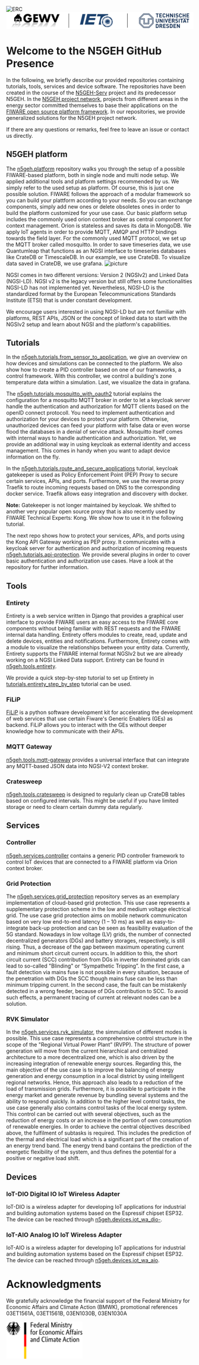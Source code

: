![ERC](https://raw.githubusercontent.com/RWTH-EBC/FiLiP/master/docs/logos/EBC_Logo.png) ![TUD](/logos/Logo-Banner-TUD-IET-GEWV.jpg?raw=true)

# Welcome to the N5GEH GitHub Presence
In the following, we briefly describe our provided repositories containing tutorials, tools, services and device software. The repositories have been created in the course of the [N5GEH-Serv](https://n5geh.com/) project and its predecessor N5GEH. In the [N5GEH project network](https://n5geh.com/project-network/), projects from different areas in the energy sector committed themselves to base their applications on the [FIWARE open source platform framework](https://github.com/FIWARE/catalogue). 
In our repositories, we provide generalized solutions for the N5GEH project network.

If there are any questions or remarks, feel free to leave an issue or contact us directly. 

## N5GEH platform 
The [n5geh.platform](https://github.com/N5GEH/n5geh.platform/tree/master) repository walks you through the setup of a possible FIWARE-based platform, both in single node and multi node setup. We applied additional tools and platform settings recommended by us. We simply refer to the used setup as platform.
Of course, this is just one possible solution. FIWARE follows the approach of a modular framework so you can build your plattform according to your needs. So you can exchange components, simply add new ones or delete obsoletes ones in order to build the platform customized for your use case.
Our basic platform setup includes the commonly used orion context broker as central component for context management. Orion is stateless and saves its data in MongoDB. We apply IoT agents in order to provide MQTT, AMQP and HTTP bindings towards the field layer. For the commonly used MQTT protocol, we set up the MQTT broker called mosquitto. In order to save timeseries data, we use Quantumleap that functions as an NGSI interface to timeseries databases like CrateDB or TimescaleDB. In our example, we use CrateDB. To visualize data saved in CrateDB, we use grafana.
![picture](https://n5geh.de/wp-content/uploads/platform_overview_wo_logos.png)

NGSI comes in two different versions: Version 2 (NGSIv2) and Linked Data (NGSI-LD). NGSI v2 is the legacy version but still offers some functionalities NGSI-LD has not implemented yet. Nevertheless, NGSI-LD is the standardized format by the European Telecommunications Standards Institute (ETSI) that is under constant development. 

We encourage users interested in using NGSI-LD but are not familiar with platforms, REST APIs, JSON or the concept of linked data to start with the NGSIv2 setup and learn about NGSI and the platform's capabilities.

## Tutorials 
In the [n5geh.tutorials.from_sensor_to_application](https://github.com/N5GEH/n5geh.tutorials.from_sensor_to_application), we give an overview on how devices and simulations can be connected to the platform. We also show how to create a PID controller based on one of our frameworks, a control framework. With this controller, we control a building's zone temperature data within a simulation. Last, we visualize the data in grafana.

The [n5geh.tutorials.mosquitto_with_oauth2](https://github.com/N5GEH/n5geh.tutorials.mosquitto_with_oauth2-) tutorial explains the configuration for a mosquitto MQTT broker in order to let a keycloak server handle the authentication and authorization for MQTT clients based on the openID connect protocoll. You need to implement authentication and authorization for your devices to protect your platform. Otherwise, unauthorized devices can feed your platform with false data or even worse flood the databases in a denial of service attack. Mosquitto itself comes with internal ways to handle authentication and authorization. Yet, we provide an additional way in using keycloak as external identity and access management. This comes in handy when you want to adapt device information on the fly.

In the [n5geh.tutorials.route_and_secure_applications](https://github.com/N5GEH/n5geh.tutorials.route_and_secure_applications) tutorial, keycloak gatekeeper is used as Policy Enforcement Point (PEP) Proxy to secure certain services, APIs, and ports. Furthermore, we use the reverse proxy Traefik to route incoming requests based on DNS to the corresponding docker service. Traefik allows easy integration and discovery with docker. 

**Note:** Gatekeeper is not longer maintained by keycloak. We shifted to another very popular open source proxy that is also recently used by FIWARE Technical Experts: Kong. We show how to use it in the following tutorial.

The next repo shows how to protect your services, APIs, and ports using the Kong API Gateway working as PEP proxy. It communicates with a keycloak server for authentication and authorization of incoming requests [n5geh.tutorials.api-protection](https://github.com/N5GEH/n5geh.tutorials.api-protection). We provide several plugins in order to cover basic authentication and authorization use cases. Have a look at the repository for further information.

## Tools
### Entirety
Entirety is a web service written in Django that provides a graphical user interface to provide FIWARE users an easy access to the FIWARE core components without being familiar with REST requests and the FIWARE internal data handling. Entirety offers modules to create, read, update and delete devices, entities and notifications. Furthermore, Entirety comes with a module to visualize the relationships between your entity data. Currently, Entirety supports the FIWARE internal format NGSIv2 but we are already working on a NGSI Linked Data support.
Entirety can be found in [n5geh.tools.entirety](https://github.com/N5GEH/n5geh.tools.entirety). 

We provide a quick step-by-step tutorial to set up Entirety in [tutorials.entirety_step_by_step](https://github.com/N5GEH/n5geh.tutorials.entirety_step_by_step) tutorial can be used. 

### FiLiP

[FiLiP](https://github.com/RWTH-EBC/FiLiP) is a python software development kit for accelerating the development of web services that use certain Fiware's Generic Enablers (GEs) as backend. FiLiP allows you to interact with the GEs without deeper knowledge how to communicate with their APIs.

### MQTT Gateway 
[n5geh.tools.mqtt-gateway](https://github.com/N5GEH/n5geh.tools.mqtt-gateway) provides a universal interface that can integrate any MQTT-based JSON data into NGSI-V2 context broker.

### Cratesweep 
[n5geh.tools.cratesweep](https://github.com/N5GEH/n5geh.tools.cratesweep) is designed to regularly clean up CrateDB tables based on configured intervals. This might be useful if you have limited storage or need to clearn certain dummy data regularly.

## Services
### Controller 
[n5geh.services.controller](https://github.com/N5GEH/n5geh.services.controller) contains a generic PID controller framework to control IoT devices that are connected to a FIWARE platform via Orion context broker.

### Grid Protection 
The [n5geh.services.grid_protection](https://github.com/N5GEH/n5geh.services.grid_protection) repository serves as an exemplary implementation of cloud-based grid protection. 
This use case represents a supplementary protection scheme in the low and medium voltage electrical grid. The use case grid protection aims on mobile network communicaton based on very low end-to-end latency (1 – 10 ms) as well as easy-to-integrate back-up protection and can be seen as feasibility evaluation of the 5G standard. 
Nowadays in low voltage (LV) grids, the number of connected decentralized generators (DGs) and battery storages, respectively, is still rising. Thus, a decrease of the gap between maximum operating current and minimum short circuit current occurs. In addition to this, the short circuit current (SCC) contribution from DGs in inverter dominated grids can lead to so-called "Blinding" or “Sympathetic Tripping”. In the first case, a fault detection via mains fuse is not possible in every situation, because of the penetration with DGs the SCC though mains fuse can be less than minimum tripping current. In the second case, the fault can be mistakenly detected in a wrong feeder, because of DGs contribution to SCC. To avoid such effects, a permanent tracing of current at relevant nodes can be a solution.

### RVK Simulator
In the [n5geh.services.rvk_simulator](https://github.com/N5GEH/n5geh.services.rvk_simulator/tree/master), the simmulation of different modes is possible.
This use case represents a comprehensive control structure in the scope of the "Regional Virtual Power Plant” (RVPP).
The structure of power generation will move from the current hierarchical and centralized architecture to a more decentralized one, which is also driven by the increasing integration of renewable energy sources. Regarding this, the main objective of the use case is to improve the balancing of energy generation and energy consumption in a local district by using intelligent regional networks. Hence, this approach also leads to a reduction of the load of transmission grids. Furthermore, it is possible to participate in the energy market and generate revenue by bundling several systems and the ability to respond quickly. In addition to the higher level control tasks, the use case generally also contains control tasks of the local energy system. This control can be carried out with several objectives, such as the reduction of energy costs or an increase in the portion of own consumption of renewable energies. In order to achieve the central objectives described above, the fulfilment of subtasks is required. This includes the prediction of the thermal and electrical load which is a significant part of the creation of an energy trend band. The energy trend band contains the prediction of the energetic flexibility of the system, and thus defines the potential for a positive or negative load shift. 

## Devices
### IoT-DIO Digital IO IoT Wireless Adapter
IoT-DIO is a wireless adapter for developing IoT applications for industrial and building automation systems based on the Espressif chipset ESP32. The device can be reached through [n5geh.devices.iot_wa_dio-](https://github.com/N5GEH/n5geh.devices.iot_wa_dio-).

### IoT-AIO Analog IO IoT Wireless Adapter
IoT-AIO is a wireless adapter for developing IoT applications for industrial and building automation systems based on the Espressif chipset ESP32. The device can be reached through [n5geh.devices.iot_wa_aio](https://github.com/N5GEH/n5geh.devices.iot_wa_aio).

# Acknowledgments
We gratefully acknowledge the financial support of the Federal Ministry
for Economic Affairs and Climate Action (BMWK), promotional references 
03ET1561A, 03ET1561B, 03EN1030B, 03EN1030A

<a href="https://www.bmwi.de/Navigation/EN/Home/home.html"> <img alt="BMWK" 
src="https://raw.githubusercontent.com/RWTH-EBC/FiLiP/master/docs/logos/bmwi_logo_en.png" height="100"> </a>
